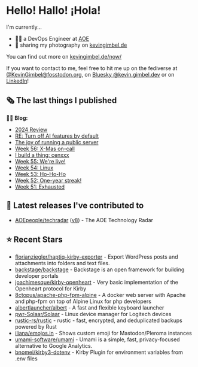# Hello! Hallo! ¡Hola!

I'm currently...
- 👨‍💻 a DevOps Engineer at [AOE](https://aoe.com)
- 📸 sharing my photography on [kevingimbel.de](https://kevingimbel.de/photography)

You can find out more on [kevingimbel.de/now/](https://kevingimbel.de/now/)

If you want to contact to me, feel free to hit me up on the fediverse at [@KevinGimbel@fosstodon.org](https://fosstodon.org/@KevinGimbel), on [Bluesky @kevin.gimbel.dev](https://bsky.app/profile/kevin.gimbel.dev) or on [LinkedIn](https://www.linkedin.com/in/kevingimbel/)!

## 🗞 The last things I published

🧑‍💻 **Blog:**

- [2024 Review](https://kevingimbel.de/blog/2024-review)
- [RE: Turn off AI features by default](https://kevingimbel.de/blog/re-turn-off-ai-features-by-default)
- [The joy of running a public server](https://kevingimbel.de/blog/the-joy-of-running-a-public-server)
- [Week 56: X-Mas on-call](https://kevingimbel.de/blog/week-56-x-mas-on-call)
- [I build a thing: cenxxx](https://kevingimbel.de/blog/i-build-a-thing-cenxxx)
- [Week 55: We&#39;re live!](https://kevingimbel.de/blog/week-55-we-re-live)
- [Week 54: Linux](https://kevingimbel.de/blog/week-54-linux)
- [Week 53: Ho-Ho-Ho](https://kevingimbel.de/blog/week-53-ho-ho-ho)
- [Week 52: One-year streak!](https://kevingimbel.de/blog/week-52-one-year-streak)
- [Week 51: Exhausted](https://kevingimbel.de/blog/week-51-exhausted)

## 🔭 Latest releases I've contributed to

- [AOEpeople/techradar](https://github.com/AOEpeople/techradar) ([v8](https://github.com/AOEpeople/techradar/releases/tag/v8)) - The AOE Technology Radar

## ⭐ Recent Stars

- [florianziegler/haptiq-kirby-exporter](https://github.com/florianziegler/haptiq-kirby-exporter) - Export WordPress posts and attachments into folders and text files.
- [backstage/backstage](https://github.com/backstage/backstage) - Backstage is an open framework for building developer portals
- [joachimesque/kirby-openheart](https://github.com/joachimesque/kirby-openheart) - Very basic implementation of the Openheart protocol for Kirby
- [8ctopus/apache-php-fpm-alpine](https://github.com/8ctopus/apache-php-fpm-alpine) - A docker web server with Apache and php-fpm on top of Alpine Linux for php developers
- [albertlauncher/albert](https://github.com/albertlauncher/albert) - A fast and flexible keyboard launcher
- [pwr-Solaar/Solaar](https://github.com/pwr-Solaar/Solaar) - Linux device manager for Logitech devices
- [rustic-rs/rustic](https://github.com/rustic-rs/rustic) - rustic - fast, encrypted, and deduplicated backups powered by Rust
- [iliana/emojos.in](https://github.com/iliana/emojos.in) - Shows custom emoji for Mastodon/Pleroma instances
- [umami-software/umami](https://github.com/umami-software/umami) - Umami is a simple, fast, privacy-focused alternative to Google Analytics.
- [bnomei/kirby3-dotenv](https://github.com/bnomei/kirby3-dotenv) - Kirby Plugin for environment variables from .env files


